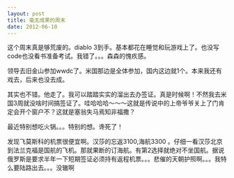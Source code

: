 ```yaml
---
layout: post
title: 毫无成果的周末
date: 2012-06-10
---
```


<p>这个周末真是够荒废的。diablo 3到手。基本都花在睡觉和玩游戏上了。也没写code也没看书准备考试。我错了。。。森森的愧疚感。</p>
<p>领导去旧金山参加wwdc了。米国那边是全体参加，国内这边就1个。本来我还有戏去，后来也没去成。</p>
<p>其实也不错。他走了。我可以踏踏实实的溜出去办签证。真是时候啊！不然我去米国3周就没啥时间搞签证了。哇哈哈哈～～～这就是传说中的上帝爷爷关上了门肯定会开个窗户不？这就是塞翁失马焉知非福撒？</p>
<p>最近特别想吃火锅。。。特别的想。谗死了！</p>
<p>发现飞莫斯科的机票很便宜啊。汉莎的忘返3100,海航3300 。仔细一看汉莎北京到法兰克福是国航的飞机。那就果断的订海航。有第2选择就绝对不坐国航。据说俄罗斯是要求半年一下短期签证必须持有返程机票。。。悲催的天朝护照啊。。。我特么要陆路出去。。。没辙啊</p>


